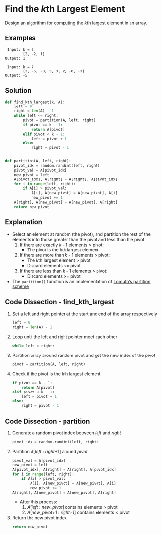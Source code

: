 # Find the *k*th Largest Element
Design an algorithm for computing the *k*th largest element in an array.

## Examples
```
 Input: k = 2
        [2, -2, 1]
Output: 1

 Input: k = 7
        [3, -5, -3, 3, 3, 2, -8, -3]
Output: -5
```

## Solution
```python
def find_kth_largest(k, A):
    left = 0
    right = len(A) - 1
    while left <= right:
        pivot = partition(A, left, right)
        if pivot == k - 1:
            return A[pivot]
        elif pivot < k - 1:
            left = pivot + 1
        else:
            right = pivot - 1


def partition(A, left, right):
    pivot_idx = random.randint(left, right)
    pivot_val = A[pivot_idx]
    new_pivot = left
    A[pivot_idx], A[right] = A[right], A[pivot_idx]
    for i in range(left, right):
        if A[i] > pivot_val:
            A[i], A[new_pivot] = A[new_pivot], A[i]
            new_pivot += 1
    A[right], A[new_pivot] = A[new_pivot], A[right]
    return new_pivot
```

## Explanation
* Select an element at random (the pivot), and partition the rest of the elements into those greater than the pivot and less than the pivot
    1. If there are exactly _k_ - 1 elements > pivot:
        * The pivot is the *k*th largest element
    2. If there are more than _k_ - 1 elements > pivot:
        * The *k*th largest element > pivot
        * Discard elements <= pivot
    3. If there are less than _k_ - 1 elements > pivot:
        * Discard elements >= pivot
* The `partition()` function is an implementation of [Lomuto's partition scheme](https://en.wikipedia.org/wiki/Quicksort#Lomuto_partition_scheme)

## Code Dissection - find_kth_largest
1. Set a left and right pointer at the start and end of the array respectively
    ```python
    left = 0
    right = len(A) - 1
    ```
2. Loop until the left and right pointer meet each other
    ```python
    while left < right:
    ```
3. Partition array around random pivot and get the new index of the pivot
    ```python
    pivot = partition(A, left, right)
    ```
4. Check if the pivot is the *k*th largest element
    ```python
    if pivot == k - 1:
        return A[pivot]
    elif pivot < k - 1:
        left = pivot + 1
    else:
        right = pivot - 1
    ```

## Code Dissection - partition
1. Generate a random pivot index between _left_ and _right_
    ```python
    pivot_idx = random.randint(left, right)
    ```
2. Partition _A_[_left_ : _right_+1] around _pivot_
    ```python
    pivot_val = A[pivot_idx]
    new_pivot = left
    A[pivot_idx], A[right] = A[right], A[pivot_idx]
    for i in range(left, right):
        if A[i] > pivot_val:
            A[i], A[new_pivot] = A[new_pivot], A[i]
            new_pivot += 1
    A[right], A[new_pivot] = A[new_pivot], A[right]
    ```
    * After this process:
        1. _A_[_left_ : *new_pivot*] contains elements > pivot
        2. _A_[*new_pivot+1* : _right+1_] contains elements < pivot
3. Return the new pivot index
    ```python
    return new_pivot
    ```